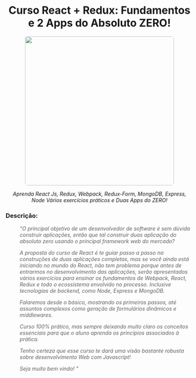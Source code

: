 <h1 align='center'>
Curso React + Redux: Fundamentos e 2 Apps do Absoluto ZERO!
</h1>
<p align='center'>
<img  src='https://img.portalgsti.com.br/Ktvsm5nrJqnrW_5-0MEQ4KEMY00=/670x440/https://www.portalgsti.com.br/media/uploads/course/leonardo-moura-leitao/2017/09/05/react-redux.jpg' width='400px' style='border-radius: 6px'>
</p>

<p align='center'>
<i>Aprenda React Js, Redux, Webpack, Redux-Form, MongoDB, Express, Node Vários exercícios práticos e Duas Apps do ZERO!</i>
</p>

<h3>Descrição: </h3>

<blockquote style='border: none; background: none'>
<p>
<i>"O principal objetivo de um desenvolvedor de software é sem dúvida construir aplicações, então que tal construir duas aplicação do absoluto zero usando o principal framework web do mercado? 

A proposta do curso de React é te guiar passo a passo na construções de duas aplicações completas, mas se você ainda está iniciando no mundo do React, não tem problema porque antes de entrarmos no desenvolvimento das aplicações, serão apresentados vários exercícios para ensinar os fundamentos de Webpack, React, Redux e todo o ecossistema envolvido no processo. Inclusive tecnologias de backend, como Node, Express e MongoDB.

Falaremos desde o básico, mostrando os primeiros passos, até assuntos complexos como geração de formulários dinâmicos e middlewares.

Curso 100% prático, mas sempre deixando muito claro os conceitos essenciais para que o aluno aprenda os princípios associados à prática.

Tenho certeza que esse curso te dará uma visão bastante robusta sobre desenvolvimento Web com Javascript!

Seja muito bem vindo! "</i>
</p>
</blockquote>